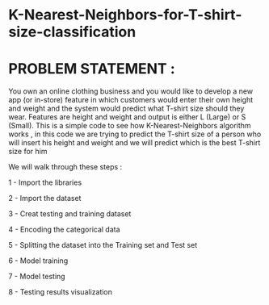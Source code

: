 # K-Nearest-Neighbors-for-T-shirt-size-classification

# PROBLEM STATEMENT :
You own an online clothing business and you would like to develop a new app (or in-store) feature in which customers would enter their own height and weight and the system would predict what T-shirt size should they wear. Features are height and weight and output is either L (Large) or S (Small).
This is a simple code to see how K-Nearest-Neighbors algorithm works , in this code we are trying to predict the T-shirt size of a person who will insert his height and weight and we will predict which is the best T-shirt size for him

We will walk through these steps :

1 - Import the libraries

2 - Import the dataset

3 - Creat testing and training dataset

4 - Encoding the categorical data

5 - Splitting the dataset into the Training set and Test set 

6 - Model training

7 - Model testing

8 - Testing results visualization





